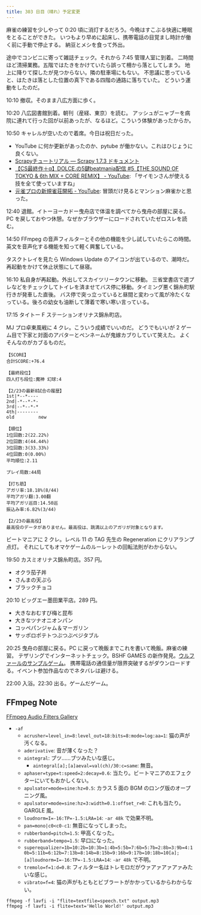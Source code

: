 ```yaml
---
title: 303 日目（晴れ）予定変更
---
```


麻雀の練習を少しやって 0:20 頃に消灯するだろう。今晩はすこぶる快適に睡眠をとることができた。
いつもより早めに起床し、携帯電話の目覚まし時計が働く前に手動で停止する。
納豆とメシを食って外出。

途中でコンビニに寄って雑誌チェック。それから 7:45 管理人室に到着。
二時間ほど清掃業務。五階ではたきをかけていたら誤って柵から落としてしまう。
地上に降りて探したが見つからない。隣の駐車場にもない。
不思議に思っていると、はたきは落とした位置の真下である四階の通路に落ちていた。
どういう運動をしたのだ。

10:10 撤収。そのまま八広方面に歩く。

10:20 八広図書館到着。朝刊（産経、東京）を読む。
アッシュがニャブーを病院に連れて行った回が以前あったが、なるほど。こういう体験があったからか。

10:50 キャレルが空いたので着席。今日は祝日だった。

* YouTube に何か更新があったのか、pytube が働かない。これはひじょうに良くない。
* [Scrapyチュートリアル — Scrapy 1.7.3 ドキュメント](https://doc-ja-scrapy.readthedocs.io/ja/latest/intro/tutorial.html)
* [【CS最終作＋α】DOLCE.の5鍵beatmania配信 &num;5【THE SOUND OF TOKYO & 6th MIX + CORE REMIX】 - YouTube](https://www.youtube.com/watch?v=ShrAeac3JOw):
  「サイモンさんが使える技を全て使っていますね」
* [元雀プロの新規雀荘開拓 - YouTube](https://www.youtube.com/watch?v=UzUqMGcTRfk): 冒頭だけ見るとマンション麻雀かと思った。

12:40 退館。イトーヨーカドー曳舟店で体温を調べてから曳舟の部屋に戻る。
PC を戻しておやつ休憩。なぜかブラウザーにロードされていたゼロスレを読む。

14:50 FFmpeg の音声フィルターとその他の機能を少し試していたらこの時間。
英文を音声化する機能を知って軽く興奮している。

タスクトレイを見たら Windows Update のアイコンが出ているので、潮時だ。
再起動をかけて休止状態にして昼寝。

16:10 私自身が再起動。外出してスカイツリータウンに移動。
三省堂書店で週プレなどをチェックしてトイレを済ませてバス停に移動。タイミング悪く錦糸町駅行きが発車した直後。
バス停で突っ立っていると昼間と変わって風が冷たくなっている。後ろの幼女も油断して薄着で寒い寒い言っている。

17:15 タイトー F ステーションオリナス錦糸町店。

MJ プロ卓東風戦に 4 クレ。こういう成績でいいのだ。
どうでもいいが 2 ゲーム目で下家と対面のアバターとペンネームが鬼嫁カブりしていて笑えた。
よくそんなのがカブるものだ。

```text
【SCORE】
合計SCORE:+76.4

【最終段位】
四人打ち段位:魔神 幻球:4

【2/23の最新8試合の履歴】
1st|*--*----
2nd|-*--*-*-
3rd|--*--*-*
4th|--------
old         new

【順位】
1位回数:2(22.22%)
2位回数:4(44.44%)
3位回数:3(33.33%)
4位回数:0(0.00%)
平均順位:2.11

プレイ局数:44局

【打ち筋】
アガリ率:18.18%(8/44)
平均アガリ翻:3.00翻
平均アガリ巡目:14.50巡
振込み率:6.82%(3/44)

【2/23の最高役】
最高役のデータがありません。最高役は、跳満以上のアガリが対象となります。
```

ビートマニアに 2 クレ。レベル 11 の TAG 先生の Regeneration にクリアランプ点灯。
それにしてもオマケゲームのルーレットの回転法則がわからない。

19:50 カスミオリナス錦糸町店。357 円。

* オクラ茄子丼
* さんまの天ぷら
* ブラックチョコ

20:10 ビッグエー墨田業平店。289 円。

* 大きなおむすび梅と昆布
* 大きなツナオニオンパン
* コッペパンジャム＆マーガリン
* サッポロポテトつぶつぶベジタブル

20:25 曳舟の部屋に戻る。PC に戻って晩飯までこれを書いて晩飯。麻雀の練習。
テザリングでインターネットチェック。BSHF GAMES の新作発見。[ウルファールのサンプルゲーム](https://wodifes.net/game/show/446)。
携帯電話の通信量が限界突破するがダウンロードする。イベント参加作品なのでネタバレは避ける。

22:00 入浴。22:30 出る。ゲームだゲーム。

## FFmpeg Note

[FFmpeg Audio Filters Gallery](https://www.vacing.com/ffmpeg_audio_filters/index.html)

* `-af`
  * `acrusher=level_in=8:level_out=18:bits=8:mode=log:aa=1`: 猫の声が汚くなる。
  * `aderivative`: 音が薄くなった？
  * `aintegral`: ブツ……ブツみたいな感じ。
    * `aintegral[a];[a]aeval=val(ch)/30:c=same`: 無音。
  * `aphaser=type=t:speed=2:decay=0.6`: 当たり。ビートマニアのエフェクターにいてもおかしくない。
  * `apulsator=mode=sine:hz=0.5`: カラス 5 面の BGM のロング版のオープニング風。
  * `apulsator=mode=sine:hz=3:width=0.1:offset_r=0`: これも当たり。GARGLE 風。
  * `loudnorm=I=-16:TP=-1.5:LRA=14`: `-ar 48k` で効果不明。
  * `pan=mono|c0<c0-c1`: 無音になってしまった。
  * `rubberband=pitch=1.5`: 甲高くなった。
  * `rubberband=tempo=1.5`: 早口になった。
  * `superequalizer=1b=10:2b=10:3b=1:4b=5:5b=7:6b=5:7b=2:8b=3:9b=4:10b=5:11b=6:12b=7:13b=8:14b=8:15b=9:16b=9:17b=10:18b=10[a];[a]loudnorm=I=-16:TP=-1.5:LRA=14`:
    `-ar 48k` で不明。
  * `tremolo=f=1:d=0.8`: フィルター名はトレモロだがウァアァアァアァみたいな感じ。
  * `vibrato=f=4`: 猫の声がもともとビブラートがかかっているからわからない。

```text
ffmpeg -f lavfi -i "flite=textfile=speech.txt" output.mp3
ffmpeg -f lavfi -i flite=text='Hello World!' output.mp3
```
